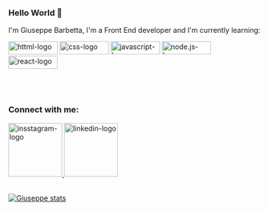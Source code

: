 ### Hello World 👋

I'm Giuseppe Barbetta, I'm a Front End developer and I'm currently learning:
<br>

<section display="block" line-height="35px">
  <img width="98px" height="26px" src="https://img.shields.io/badge/HTML5-E34F26?style=for-the-badge&logo=html5&logoColor=white" alt="httml-logo">
  <img width="98px" height="26px" src="https://img.shields.io/badge/CSS3-1572B6?style=for-the-badge&logo=css3&logoColor=white" alt="css-logo">
  <img width="98px" height="26px" src="https://img.shields.io/badge/JavaScript-F7DF1E?style=for-the-badge&logo=javascript&logoColor=black" alt="javascript-logo">
  <img width="98px" height="26px" src="https://img.shields.io/badge/Node.js-43853D?style=for-the-badge&logo=node.js&logoColor=white" alt="node.js-logo">
  <img width="98px" height="26px" src="https://img.shields.io/badge/React-20232A?style=for-the-badge&logo=react&logoColor=61DAFB" alt="react-logo">

<br><br>
<strong><h3>Connect with me:</h3></strong>
<a href="https://www.instagram.com/eusougiu_">
  <img width="107px" src="https://img.shields.io/badge/Instagram-E4405F?style=for-the-badge&logo=instagram&logoColor=white" alt="insstagram-logo">
</a>
<a href="https://www.linkedin.com/in/giuseppebarbetta/">
  <img width="107px" src="https://img.shields.io/badge/LinkedIn-0077B5?style=for-the-badge&logo=linkedin&logoColor=white" alt="linkedin-logo">
</a>
<br><br>

[![Giuseppe stats](https://github-readme-stats.vercel.app/api?username=giuseppebarbetta&show_icons=true&theme=tokyonight)](https://github.com/anuraghazra/github-readme-stats)

